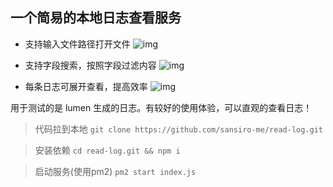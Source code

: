 ## 一个简易的本地日志查看服务


* 支持输入文件路径打开文件
![img](http://cdn.521plus.com/other/26D7F61F-6162-48ED-BE90-535E3AE32F5A.png)

* 支持字段搜索，按照字段过滤内容
![img](http://cdn.521plus.com/other/6FDA9285-C743-41EB-8710-01AA02AAFEEE.png)

* 每条日志可展开查看，提高效率
![img](http://cdn.521plus.com/other/565BA861-4A3C-4D48-B34C-3C4B8A33D7F7.png)


用于测试的是 lumen 生成的日志。有较好的使用体验，可以直观的查看日志！

> 代码拉到本地
```git clone https://github.com/sansiro-me/read-log.git```

> 安装依赖
```cd read-log.git && npm i```

> 启动服务(使用pm2)
```pm2 start index.js```

